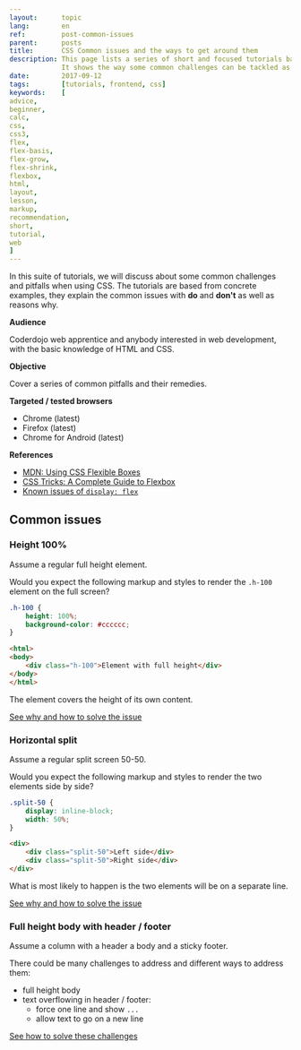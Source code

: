 ```yaml
---
layout:      topic
lang:        en
ref:         post-common-issues
parent:      posts
title:       CSS Common issues and the ways to get around them
description: This page lists a series of short and focused tutorials based from concrete CSS examples.
             It shows the way some common challenges can be tackled as well as what are the pitfalls to avoid and why. 
date:        2017-09-12
tags:        [tutorials, frontend, css]
keywords:    [
advice,
beginner,
calc,
css,
css3,
flex,
flex-basis,
flex-grow,
flex-shrink,
flexbox,
html,
layout,
lesson,
markup,
recommendation,
short,
tutorial,
web
]
---
```


In this suite of tutorials, we will discuss about some common challenges and pitfalls when using CSS.
The tutorials are based from concrete examples, they explain the common issues with **do** and **don't** as well as reasons why.

**Audience**

Coderdojo web apprentice and anybody interested in web development, with the basic knowledge of HTML and CSS.

**Objective**

Cover a series of common pitfalls and their remedies. 

**Targeted / tested browsers**

- Chrome  (latest)
- Firefox (latest)
- Chrome for Android (latest)

**References**

- [MDN: Using CSS Flexible Boxes](https://developer.mozilla.org/en-US/docs/Web/CSS/CSS_Flexible_Box_Layout/Using_CSS_flexible_boxes)
- [CSS Tricks: A Complete Guide to Flexbox](https://css-tricks.com/snippets/css/a-guide-to-flexbox/)
- [Known issues of `display: flex`](https://github.com/philipwalton/flexbugs)

## Common issues

### Height 100%

Assume a regular full height element.

Would you expect the following markup and styles to render the `.h-100` element on the full screen?

```css
.h-100 {
    height: 100%;
    background-color: #cccccc;
}
```

```html
<html>
<body>
    <div class="h-100">Element with full height</div>
</body>
</html>
```

The element covers the height of its own content.

[See why and how to solve the issue](./common-issues-full-height.html)


### Horizontal split

Assume a regular split screen 50-50.

Would you expect the following markup and styles to render the two elements side by side?

```css
.split-50 {
    display: inline-block;
    width: 50%;
}
```

```html
<div>
    <div class="split-50">Left side</div>
    <div class="split-50">Right side</div>
</div>
```

What is most likely to happen is the two elements will be on a separate line.

[See why and how to solve the issue](./common-issues-horizontal-split.html)


### Full height body with header / footer

Assume a column with a header a body and a sticky footer.

There could be many challenges to address and different ways to address them:

- full height body
- text overflowing in header / footer:
  - force one line and show `...` 
  - allow text to go on a new line

[See how to solve these challenges](./common-issues-full-height-body-with-header-footer.html)


